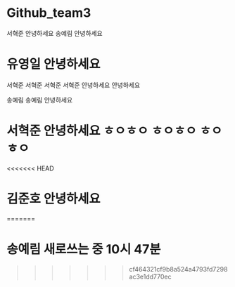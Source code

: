 # Github_team3
서혁준 안녕하세요
송예림 안녕하세요

# 유영일 안녕하세요

서혁준 서혁준 서혁준 서혁준  안녕하세요 안녕하세요

송예림 송예림 안녕하세요

# 서혁준 안녕하세요 ㅎㅇㅎㅇ ㅎㅇㅎㅇ ㅎㅇㅎㅇ
<<<<<<< HEAD
# 김준호 안녕하세요
=======
# 송예림 새로쓰는 중 10시 47분
>>>>>>> cf464321cf9b8a524a4793fd7298ac3e1dd770ec
